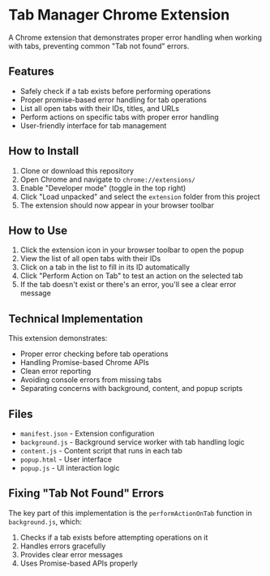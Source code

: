 # Tab Manager Chrome Extension

A Chrome extension that demonstrates proper error handling when working with tabs, preventing common "Tab not found" errors.

## Features

- Safely check if a tab exists before performing operations
- Proper promise-based error handling for tab operations
- List all open tabs with their IDs, titles, and URLs
- Perform actions on specific tabs with proper error handling
- User-friendly interface for tab management

## How to Install

1. Clone or download this repository
2. Open Chrome and navigate to `chrome://extensions/`
3. Enable "Developer mode" (toggle in the top right)
4. Click "Load unpacked" and select the `extension` folder from this project
5. The extension should now appear in your browser toolbar

## How to Use

1. Click the extension icon in your browser toolbar to open the popup
2. View the list of all open tabs with their IDs
3. Click on a tab in the list to fill in its ID automatically
4. Click "Perform Action on Tab" to test an action on the selected tab
5. If the tab doesn't exist or there's an error, you'll see a clear error message

## Technical Implementation

This extension demonstrates:

- Proper error checking before tab operations
- Handling Promise-based Chrome APIs
- Clean error reporting
- Avoiding console errors from missing tabs
- Separating concerns with background, content, and popup scripts

## Files

- `manifest.json` - Extension configuration
- `background.js` - Background service worker with tab handling logic
- `content.js` - Content script that runs in each tab
- `popup.html` - User interface
- `popup.js` - UI interaction logic

## Fixing "Tab Not Found" Errors

The key part of this implementation is the `performActionOnTab` function in `background.js`, which:

1. Checks if a tab exists before attempting operations on it
2. Handles errors gracefully
3. Provides clear error messages
4. Uses Promise-based APIs properly 